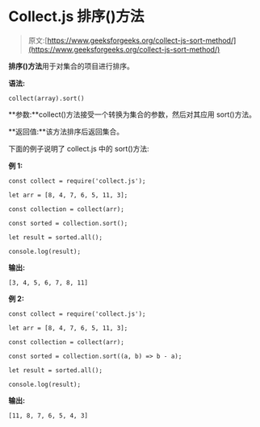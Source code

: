 # Collect.js 排序()方法

> 原文:[https://www.geeksforgeeks.org/collect-js-sort-method/](https://www.geeksforgeeks.org/collect-js-sort-method/)

**排序()方法**用于对集合的项目进行排序。

**语法:**

```
collect(array).sort()
```

**参数:**collect()方法接受一个转换为集合的参数，然后对其应用 sort()方法。

**返回值:**该方法排序后返回集合。

下面的例子说明了 collect.js 中的 sort()方法:

**例 1:**

```
const collect = require('collect.js'); 

let arr = [8, 4, 7, 6, 5, 11, 3]; 

const collection = collect(arr); 

const sorted = collection.sort();

let result = sorted.all();

console.log(result);
```

**输出:**

```
[3, 4, 5, 6, 7, 8, 11]
```

**例 2:**

```
const collect = require('collect.js'); 

let arr = [8, 4, 7, 6, 5, 11, 3]; 

const collection = collect(arr); 

const sorted = collection.sort((a, b) => b - a);

let result = sorted.all();

console.log(result);
```

**输出:**

```
[11, 8, 7, 6, 5, 4, 3]
```